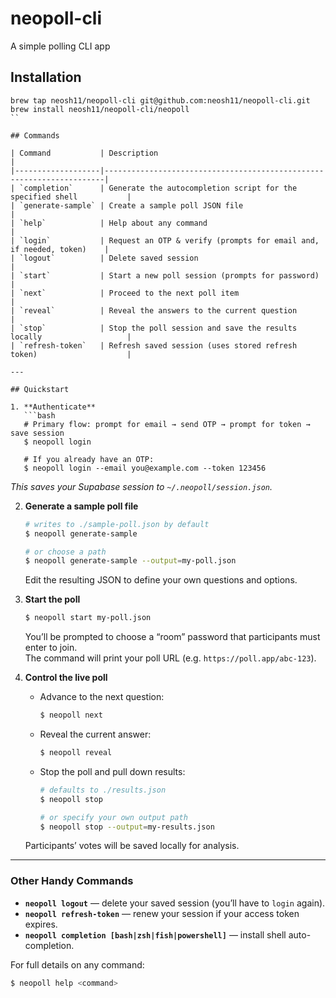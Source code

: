 # neopoll-cli
A simple polling CLI app

## Installation

```
brew tap neosh11/neopoll-cli git@github.com:neosh11/neopoll-cli.git
brew install neosh11/neopoll-cli/neopoll
``

## Commands

| Command           | Description                                                          |
|-------------------|----------------------------------------------------------------------|
| `completion`      | Generate the autocompletion script for the specified shell           |
| `generate-sample` | Create a sample poll JSON file                                       |
| `help`            | Help about any command                                               |
| `login`           | Request an OTP & verify (prompts for email and, if needed, token)    |
| `logout`          | Delete saved session                                                 |
| `start`           | Start a new poll session (prompts for password)                      |
| `next`            | Proceed to the next poll item                                        |
| `reveal`          | Reveal the answers to the current question                           |
| `stop`            | Stop the poll session and save the results locally                   |
| `refresh-token`   | Refresh saved session (uses stored refresh token)                    |

---

## Quickstart

1. **Authenticate**  
   ```bash
   # Primary flow: prompt for email → send OTP → prompt for token → save session
   $ neopoll login
   
   # If you already have an OTP:
   $ neopoll login --email you@example.com --token 123456
   ```
   _This saves your Supabase session to `~/.neopoll/session.json`._

2. **Generate a sample poll file**  
   ```bash
   # writes to ./sample-poll.json by default
   $ neopoll generate-sample
   
   # or choose a path
   $ neopoll generate-sample --output=my-poll.json
   ```
   Edit the resulting JSON to define your own questions and options.

3. **Start the poll**  
   ```bash
   $ neopoll start my-poll.json
   ```
   You’ll be prompted to choose a “room” password that participants must enter to join.  
   The command will print your poll URL (e.g. `https://poll.app/abc-123`).

4. **Control the live poll**  
   - Advance to the next question:  
     ```bash
     $ neopoll next
     ```
   - Reveal the current answer:  
     ```bash
     $ neopoll reveal
     ```
   - Stop the poll and pull down results:  
     ```bash
     # defaults to ./results.json
     $ neopoll stop

     # or specify your own output path
     $ neopoll stop --output=my-results.json
     ```
   Participants’ votes will be saved locally for analysis.

---

### Other Handy Commands

- **`neopoll logout`** — delete your saved session (you’ll have to `login` again).  
- **`neopoll refresh-token`** — renew your session if your access token expires.  
- **`neopoll completion [bash|zsh|fish|powershell]`** — install shell auto-completion.  

For full details on any command:
```bash
$ neopoll help <command>
```
